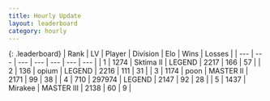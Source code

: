 ```yaml
---
title: Hourly Update
layout: leaderboard
category: hourly
---
```


{: .leaderboard}
| Rank | LV | Player | Division | Elo | Wins | Losses |
| --- | --- | --- | --- | --- | --- | --- |
| <span data-change="0">1</span> | 1274 | <span title="ID: 402846">Sktima II</span> | LEGEND | <span data-change="0">2217</span> | <span data-change="0">166</span> | <span data-change="0">57</span> |
| <span data-change="0">2</span> | 136 | <span title="ID: 750033">opium</span> | LEGEND | <span data-change="0">2216</span> | <span data-change="0">111</span> | <span data-change="0">31</span> |
| <span data-change="0">3</span> | 1174 | <span title="ID: 540690">poon</span> | MASTER II | <span data-change="0">2171</span> | <span data-change="0">99</span> | <span data-change="0">38</span> |
| <span data-change="1">4</span> | 710 | <span title="ID: 544038">297974</span> | LEGEND | <span data-change="0">2147</span> | <span data-change="0">92</span> | <span data-change="0">28</span> |
| <span data-change="-1">5</span> | 1437 | <span title="ID: 416373">Mirakee</span> | MASTER III | <span data-change="-11">2138</span> | <span data-change="1">60</span> | <span data-change="1">9</span> |